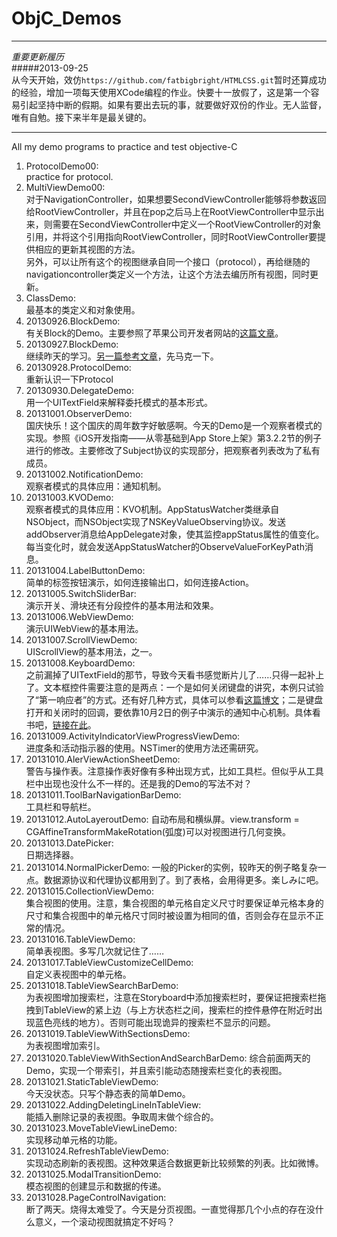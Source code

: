 ObjC_Demos
==========
***
*重要更新履历*   
#####2013-09-25   
    从今天开始，效仿`https://github.com/fatbigbright/HTMLCSS.git`暂时还算成功的经验，增加一项每天使用XCode编程的作业。快要十一放假了，这是第一个容易引起坚持中断的假期。如果有要出去玩的事，就要做好双份的作业。无人监督，唯有自勉。接下来半年是最关键的。
***

All my demo programs to practice and test objective-C

1. ProtocolDemo00:   
practice for protocol.
2. MultiViewDemo00:    
  对于NavigationController，如果想要SecondViewController能够将参数返回给RootViewController，并且在pop之后马上在RootViewController中显示出来，则需要在SecondViewController中定义一个RootViewController的对象引用，并将这个引用指向RootViewController，同时RootViewController要提供相应的更新其视图的方法。   
另外，可以让所有这个的视图继承自同一个接口（protocol），再给继随的navigationcontroller类定义一个方法，让这个方法去编历所有视图，同时更新。
3. ClassDemo:   
  最基本的类定义和对象使用。
4. 20130926.BlockDemo:   
  有关Block的Demo。主要参照了苹果公司开发者网站的[这篇文章](https://developer.apple.com/library/mac/documentation/Cocoa/Conceptual/ProgrammingWithObjectiveC/WorkingwithBlocks/WorkingwithBlocks.html#//apple_ref/doc/uid/TP40011210-CH8-SW1)。
5. 20130927.BlockDemo:   
  继续昨天的学习。[另一篇参考文章](https://developer.apple.com/library/mac/documentation/Cocoa/Conceptual/Blocks/Articles/bxVariables.html#//apple_ref/doc/uid/TP40007502-CH6-SW3)，先马克一下。
6. 20130928.ProtocolDemo:   
重新认识一下Protocol
7. 20130930.DelegateDemo:   
用一个UITextField来解释委托模式的基本形式。
8. 20131001.ObserverDemo:   
国庆快乐！这个国庆的周年数字好敏感啊。今天的Demo是一个观察者模式的实现。参照《iOS开发指南——从零基础到App Store上架》第3.2.2节的例子进行的修改。主要修改了Subject协议的实现部分，把观察者列表改为了私有成员。
9. 20131002.NotificationDemo:   
观察者模式的具体应用：通知机制。
10. 20131003.KVODemo:   
观察者模式的具体应用：KVO机制。AppStatusWatcher类继承自NSObject，而NSObject实现了NSKeyValueObserving协议。发送addObserver消息给AppDelegate对象，使其监控appStatus属性的值变化。每当变化时，就会发送AppStatusWatcher的ObserveValueForKeyPath消息。
11. 20131004.LabelButtonDemo:   
简单的标签按钮演示，如何连接输出口，如何连接Action。
12. 20131005.SwitchSliderBar:   
演示开关、滑块还有分段控件的基本用法和效果。
13. 20131006.WebViewDemo:   
演示UIWebView的基本用法。
14. 20131007.ScrollViewDemo:   
UIScrollView的基本用法，之一。
15. 20131008.KeyboardDemo:   
之前漏掉了UITextField的那节，导致今天看书感觉断片儿了……只得一起补上了。文本框控件需要注意的是两点：一个是如何关闭键盘的讲究，本例只试验了“第一响应者”的方式。还有好几种方式，具体可以参看[这篇博文](http://blog.csdn.net/mikixiyou/article/details/8547615)；二是键盘打开和关闭时的回调，要依靠10月2日的例子中演示的通知中心机制。具体看书吧，[链接在此](http://www.ituring.com.cn/article/34708)。
16. 20131009.ActivityIndicatorViewProgressViewDemo:   
进度条和活动指示器的使用。NSTimer的使用方法还需研究。
17. 20131010.AlerViewActionSheetDemo:   
警告与操作表。注意操作表好像有多种出现方式，比如工具栏。但似乎从工具栏中出现也没什么不一样的。还是我的Demo的写法不对？
18. 20131011.ToolBarNavigationBarDemo:   
工具栏和导航栏。
19. 20131012.AutoLayeroutDemo: 
自动布局和横纵屏。view.transform = CGAffineTransformMakeRotation(弧度)可以对视图进行几何变换。
20. 20131013.DatePicker:   
日期选择器。
21. 20131014.NormalPickerDemo: 
一般的Picker的实例，较昨天的例子略复杂一点。数据源协议和代理协议都用到了。到了表格，会用得更多。楽しみに吧。
22. 20131015.CollectionViewDemo:   
集合视图的使用。注意，集合视图的单元格自定义尺寸时要保证单元格本身的尺寸和集合视图中的单元格尺寸同时被设置为相同的值，否则会存在显示不正常的情况。
23. 20131016.TableViewDemo:   
简单表视图。多写几次就记住了……
24. 20131017.TableViewCustomizeCellDemo:   
自定义表视图中的单元格。
25. 20131018.TableViewSearchBarDemo:  
为表视图增加搜索栏，注意在Storyboard中添加搜索栏时，要保证把搜索栏拖拽到TableView的紧上边（与上方状态栏之间，搜索栏的控件悬停在附近时出现蓝色亮线的地方）。否则可能出现诡异的搜索栏不显示的问题。
26. 20131019.TableViewWithSectionsDemo:   
为表视图增加索引。
27. 20131020.TableViewWithSectionAndSearchBarDemo: 
综合前面两天的Demo，实现一个带索引，并且索引能动态随搜索栏变化的表视图。
28. 20131021.StaticTableViewDemo:   
今天没状态。只写个静态表的简单Demo。
29. 20131022.AddingDeletingLineInTableView:   
能插入删除记录的表视图。争取周末做个综合的。
30. 20131023.MoveTableViewLineDemo:   
实现移动单元格的功能。
31. 20131024.RefreshTableViewDemo:   
实现动态刷新的表视图。这种效果适合数据更新比较频繁的列表。比如微博。
32. 20131025.ModalTransitionDemo:   
模态视图的创建显示和数据的传递。
33. 20131028.PageControlNavigation:  
断了两天。烧得太难受了。今天是分页视图。一直觉得那几个小点的存在没什么意义，一个滚动视图就搞定不好吗？